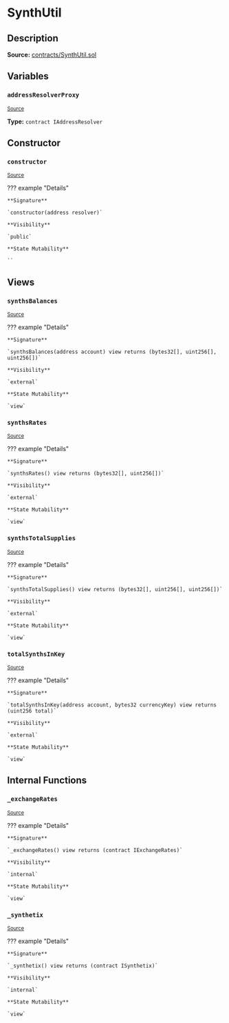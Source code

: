 # SynthUtil

## Description

**Source:** [contracts/SynthUtil.sol](https://github.com/Synthetixio/synthetix/tree/v2.57.1/contracts/SynthUtil.sol)

## Variables

### `addressResolverProxy`

<sub>[Source](https://github.com/Synthetixio/synthetix/tree/v2.57.1/contracts/SynthUtil.sol#L12)</sub>

**Type:** `contract IAddressResolver`

## Constructor

### `constructor`

<sub>[Source](https://github.com/Synthetixio/synthetix/tree/v2.57.1/contracts/SynthUtil.sol#L18)</sub>

??? example "Details"

    **Signature**

    `constructor(address resolver)`

    **Visibility**

    `public`

    **State Mutability**

    ``

## Views

### `synthsBalances`

<sub>[Source](https://github.com/Synthetixio/synthetix/tree/v2.57.1/contracts/SynthUtil.sol#L45)</sub>

??? example "Details"

    **Signature**

    `synthsBalances(address account) view returns (bytes32[], uint256[], uint256[])`

    **Visibility**

    `external`

    **State Mutability**

    `view`

### `synthsRates`

<sub>[Source](https://github.com/Synthetixio/synthetix/tree/v2.57.1/contracts/SynthUtil.sol#L69)</sub>

??? example "Details"

    **Signature**

    `synthsRates() view returns (bytes32[], uint256[])`

    **Visibility**

    `external`

    **State Mutability**

    `view`

### `synthsTotalSupplies`

<sub>[Source](https://github.com/Synthetixio/synthetix/tree/v2.57.1/contracts/SynthUtil.sol#L74)</sub>

??? example "Details"

    **Signature**

    `synthsTotalSupplies() view returns (bytes32[], uint256[], uint256[])`

    **Visibility**

    `external`

    **State Mutability**

    `view`

### `totalSynthsInKey`

<sub>[Source](https://github.com/Synthetixio/synthetix/tree/v2.57.1/contracts/SynthUtil.sol#L30)</sub>

??? example "Details"

    **Signature**

    `totalSynthsInKey(address account, bytes32 currencyKey) view returns (uint256 total)`

    **Visibility**

    `external`

    **State Mutability**

    `view`

## Internal Functions

### `_exchangeRates`

<sub>[Source](https://github.com/Synthetixio/synthetix/tree/v2.57.1/contracts/SynthUtil.sol#L26)</sub>

??? example "Details"

    **Signature**

    `_exchangeRates() view returns (contract IExchangeRates)`

    **Visibility**

    `internal`

    **State Mutability**

    `view`

### `_synthetix`

<sub>[Source](https://github.com/Synthetixio/synthetix/tree/v2.57.1/contracts/SynthUtil.sol#L22)</sub>

??? example "Details"

    **Signature**

    `_synthetix() view returns (contract ISynthetix)`

    **Visibility**

    `internal`

    **State Mutability**

    `view`
